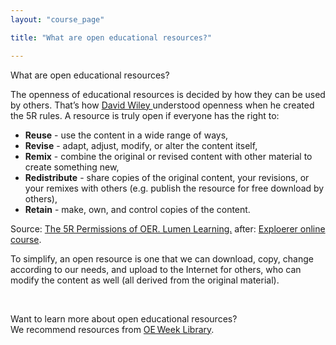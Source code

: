 ```yaml
---
layout: "course_page"

title: "What are open educational resources?"

---
```


<div class="text-center screen-title">
What are open educational resources?
</div>

<div class="screen-content">
  <p>The openness of educational resources is decided by how they can be used by others. That’s how <a class="content-link" href="https://en.wikipedia.org/wiki/David_A._Wiley"> David Wiley </a>understood openness when he created the 5R rules. A resource is truly open if everyone has the right to:</p>
  <p>
  <ul>
<li class="bullet"><strong>Reuse</strong> - use the content in a wide range of ways,</li>
<li class="bullet"><strong>Revise</strong> - adapt, adjust, modify, or alter the content itself,</li>
<li class="bullet"><strong>Remix</strong> - combine the original or revised content with other material to create something new,</li>
<li class="bullet"><strong>Redistribute</strong> - share copies of the original content, your revisions, or your remixes with others (e.g. publish the resource for free download by others),</li>
<li class="bullet"><strong>Retain</strong> - make, own, and control copies of the content.</li>
 </ul>
  </p>
  <p class="source">
 Source: <a class="content-link" href="http://lumenlearning.com/about-oer/">The 5R Permissions of OER. Lumen Learning.</a> after:  <a class="content-link" href="http://www.exploerercourse.org/">Exploerer online course</a>. 
  </p>

<p>
To simplify, an open resource is one that we can download, copy, change according to our needs,  and upload to the Internet for others, who can modify the content as well (all derived from the original material).</p>
&nbsp;
<p>
  Want to learn more about open educational resources?<br/> We recommend resources from <a class="content-link" href="https://www.openeducationweek.org/resources">OE Week Library</a>.
 </p> 
 
 
</div>  
